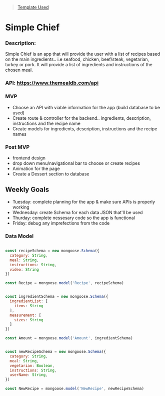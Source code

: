 > [Template Used](https://github.com/metruzanca/ga-vercel-demo)
# Simple Chief

### Description:

Simple Chief is an app that will provide the user with a list of recipes based on the main ingredients.. i.e seafood, chicken, beef/steak, vegetarian, turkey or pork. It will provide a list of ingredients and instructions of the chosen meal. 

### API: https://www.themealdb.com/api

### MVP 

- Choose an API with viable information for the app (build database to be used) 
- Create route & controller for the backend.. ingredients, description, instructions and the recipe name 
- Create models for ingredients, description, instructions and the recipe names 

### Post MVP 

- frontend design 
- drop down menu/navigational bar to choose or create recipes 
- Animation for the page 
- Create a Dessert section to database

## Weekly Goals

- Tuesday: complete planning for the app & make sure APIs is properly working 
- Wednesday: create Schema for each data JSON that'll be used 
- Thurday: complete nessesary code so the app is functional 
- Friday: debug any imprefections from the code 

### Data Model

```javascript

const recipeSchema = new mongoose.Schema({
  category: String,
  meal: String,
  instructions: String,
  video: String
})

const Recipe = mongoose.model('Recipe', recipeSchema)


const ingredientSchema = new mongoose.Schema({
  ingredientList: [
    items: String
  ],
  measurement: [
    sizes: String
  ]
})

const Amount = mongoose.model('Amount', ingredientSchema)


const newRecipeSchema = new mongoose.Schema({
  category: String,
  meal: String,
  vegetarian: Boolean,
  instructions: String,
  userName: String,
})

const NewRecipe = mongoose.model('NewRecipe', newRecipeSchema)

```

